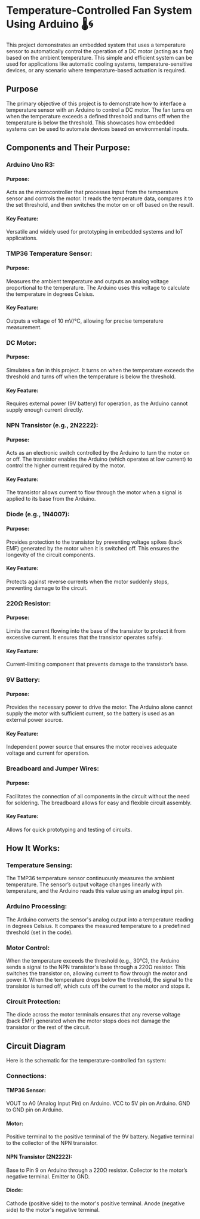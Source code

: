 # Temperature-Controlled Fan System Using Arduino 🌡️🌀

This project demonstrates an embedded system that uses a temperature sensor to automatically control the operation of a DC motor (acting as a fan) based on the ambient temperature. 
This simple and efficient system can be used for applications like automatic cooling systems, temperature-sensitive devices, or any scenario where temperature-based actuation is required.

## Purpose
The primary objective of this project is to demonstrate how to interface a temperature sensor with an Arduino to control a DC motor. The fan turns on when the temperature exceeds a defined threshold and turns off when the temperature is below the threshold.
This showcases how embedded systems can be used to automate devices based on environmental inputs.

## Components and Their Purpose:

### Arduino Uno R3:

#### Purpose:

Acts as the microcontroller that processes input from the temperature sensor and controls the motor.
It reads the temperature data, compares it to the set threshold, and then switches the motor on or off based on the result.

#### Key Feature: 

Versatile and widely used for prototyping in embedded systems and IoT applications.

### TMP36 Temperature Sensor:

#### Purpose:

Measures the ambient temperature and outputs an analog voltage proportional to the temperature. The Arduino uses this voltage to calculate the temperature in degrees Celsius.

#### Key Feature: 

Outputs a voltage of 10 mV/°C, allowing for precise temperature measurement.

### DC Motor:

#### Purpose:

Simulates a fan in this project. It turns on when the temperature exceeds the threshold and turns off when the temperature is below the threshold.

#### Key Feature: 

Requires external power (9V battery) for operation, as the Arduino cannot supply enough current directly.

### NPN Transistor (e.g., 2N2222):

#### Purpose: 

Acts as an electronic switch controlled by the Arduino to turn the motor on or off. 
The transistor enables the Arduino (which operates at low current) to control the higher current required by the motor.

#### Key Feature: 

The transistor allows current to flow through the motor when a signal is applied to its base from the Arduino.

### Diode (e.g., 1N4007):

#### Purpose:

Provides protection to the transistor by preventing voltage spikes (back EMF) generated by the motor when it is switched off. This ensures the longevity of the circuit components.

#### Key Feature: 

Protects against reverse currents when the motor suddenly stops, preventing damage to the circuit.

### 220Ω Resistor:

#### Purpose: 

Limits the current flowing into the base of the transistor to protect it from excessive current. It ensures that the transistor operates safely.

#### Key Feature:

Current-limiting component that prevents damage to the transistor’s base.

### 9V Battery:

#### Purpose: 

Provides the necessary power to drive the motor. The Arduino alone cannot supply the motor with sufficient current, so the battery is used as an external power source.

#### Key Feature: 

Independent power source that ensures the motor receives adequate voltage and current for operation.

### Breadboard and Jumper Wires:

#### Purpose:

Facilitates the connection of all components in the circuit without the need for soldering. The breadboard allows for easy and flexible circuit assembly.

#### Key Feature: 

Allows for quick prototyping and testing of circuits.


## How It Works:

### Temperature Sensing: 

The TMP36 temperature sensor continuously measures the ambient temperature. The sensor’s output voltage changes linearly with temperature, and the Arduino reads this value using an analog input pin.

### Arduino Processing: 

The Arduino converts the sensor's analog output into a temperature reading in degrees Celsius. It compares the measured temperature to a predefined threshold (set in the code).

### Motor Control:

When the temperature exceeds the threshold (e.g., 30°C), the Arduino sends a signal to the NPN transistor's base through a 220Ω resistor. This switches the transistor on, allowing current to flow through the motor and power it.
When the temperature drops below the threshold, the signal to the transistor is turned off, which cuts off the current to the motor and stops it.

### Circuit Protection: 

The diode across the motor terminals ensures that any reverse voltage (back EMF) generated when the motor stops does not damage the transistor or the rest of the circuit.

## Circuit Diagram

Here is the schematic for the temperature-controlled fan system:

### Connections:

#### TMP36 Sensor:

VOUT to A0 (Analog Input Pin) on Arduino.
VCC to 5V pin on Arduino.
GND to GND pin on Arduino.


#### Motor:

Positive terminal to the positive terminal of the 9V battery.
Negative terminal to the collector of the NPN transistor.

#### NPN Transistor (2N2222):

Base to Pin 9 on Arduino through a 220Ω resistor.
Collector to the motor’s negative terminal.
Emitter to GND.

#### Diode:

Cathode (positive side) to the motor's positive terminal.
Anode (negative side) to the motor's negative terminal.
